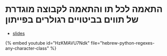 # התאמה לכל תו והתאמה לקבוצה מוגדרת של תווים בביטויים רגולרים בפייתון


* [slides](https://code-maven.com/slides/python-programming/any-character)

{% embed youtube id="HzKMAVU7Ndk" file="hebrew-python-regexes-any-character-class" %}


